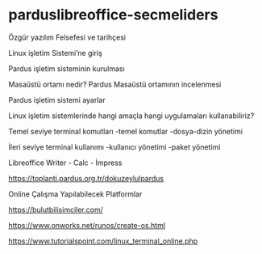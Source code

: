 # parduslibreoffice-secmeliders
Özgür yazılım Felsefesi ve tarihçesi

Linux işletim Sistemi’ne giriş

Pardus işletim sisteminin kurulması

Masaüstü ortamı nedir? Pardus Masaüstü ortamının incelenmesi

Pardus işletim sistemi ayarlar

Linux işletim sistemlerinde hangi amaçla hangi uygulamaları kullanabiliriz? 

Temel seviye terminal komutları
-temel komutlar
-dosya-dizin yönetimi

İleri seviye terminal kullanımı
-kullanıcı yönetimi
-paket yönetimi

Libreoffice Writer - Calc - İmpress 


https://toplanti.pardus.org.tr/dokuzeylulpardus


Online Çalışma Yapılabilecek Platformlar 

https://bulutbilisimciler.com/ 

https://www.onworks.net/runos/create-os.html 

https://www.tutorialspoint.com/linux_terminal_online.php
